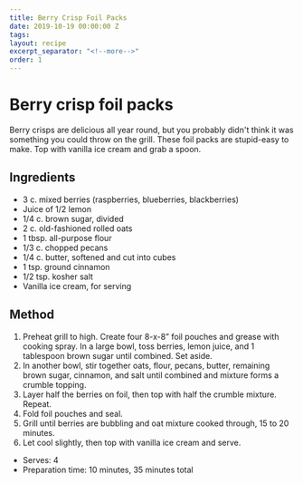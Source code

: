 ```yaml
---
title: Berry Crisp Foil Packs
date: 2019-10-19 00:00:00 Z
tags:
layout: recipe
excerpt_separator: "<!--more-->"
order: 1
---
```


# Berry crisp foil packs

Berry crisps are delicious all year round, but you probably didn't think it was something you could throw on the grill. These foil packs are stupid-easy to make. Top with vanilla ice cream and grab a spoon.

<!--more-->

## Ingredients

- 3 c. mixed berries (raspberries, blueberries, blackberries)
- Juice of 1/2 lemon
- 1/4 c. brown sugar, divided
- 2 c. old-fashioned rolled oats
- 1 tbsp. all-purpose flour
- 1/3 c. chopped pecans
- 1/4 c. butter, softened and cut into cubes
- 1 tsp. ground cinnamon
- 1/2 tsp. kosher salt
- Vanilla ice cream, for serving



## Method

1.	Preheat grill to high. Create four 8-x-8” foil pouches and grease with cooking spray. In a large bowl, toss berries, lemon juice, and 1 tablespoon brown sugar until combined. Set aside.
2.	In another bowl, stir together oats, flour, pecans, butter, remaining brown sugar, cinnamon, and salt until combined and mixture forms a crumble topping.
3.	Layer half the berries on foil, then top with half the crumble mixture. Repeat.
4.	Fold foil pouches and seal.
5.	Grill until berries are bubbling and oat mixture cooked through, 15 to 20 minutes.
6.	Let cool slightly, then top with vanilla ice cream and serve.


- Serves: 4
- Preparation time: 10 minutes, 35 minutes total
